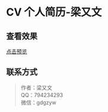 # CV 个人简历-梁又文

## 查看效果

[点击预览](https://layouwen.github.io/CV-liangyouwen/src/index.html)

## 联系方式

> 作者：梁又文  
> QQ：794234293  
> 微信：gdgzyw